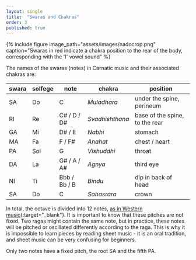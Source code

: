 ```yaml
---
layout: single
title:  "Swaras and Chakras"
order: 3
published: true
---
```


{% include figure image_path="assets/images/nadocrop.png" caption="Swaras in red indicate a chakra position to the rear of the body, corresponding with the 'I' vowel sound" %}

The names of the swaras (notes) in Carnatic music and their associated chakras are:  

 swara   | solfege |  note  |   chakra        | position 
 ------- | ------- | ------ | --------------- | --------- 
 SA      |  Do     | C      | *Muladhara*     | under the spine, perineum
 RI      |  Re     | C# / D / D# | *Svadhishthana* | base of the spine, to the rear
 GA      |  Mi     | D# / E | *Nabhi*         | stomach
 MA      |  Fa     | F / F# | *Anahat*        | chest / heart
 PA      |  Sol    | G      | *Vishuddhi*     | throat 
 DA      |  La     | G# / A / A# | *Agnya*         | third eye
 NI      |  Ti     | Bbb / Bb / B | *Bindu*         | dip in back of head
 SA      |  Do     | C      | *Sahasrara*     | crown

In total, the octave is divided into 12 notes, [as in Western music](https://www.math.uwaterloo.ca/~mrubinst/tuning/12.html){:target="_blank"}. It is important to know that these pitches are not fixed. Two ragas might contain the same note, but in practice, these notes will be pitched or oscillated differently according to the raga. This is why it is impossible to learn pieces by reading sheet music - it is an oral tradition, and sheet music can be very confusing for beginners.

Only two notes have a fixed pitch, the root SA and the fifth PA.


